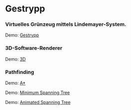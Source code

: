 # Gestrypp

### Virtuelles Grünzeug mittels Lindemayer-System.

Demo: [Gestrypp](https://sebastiankobs.github.io/Gestrypp/)

### 3D-Software-Renderer

Demo: [3D](https://sebastiankobs.github.io/Gestrypp/3d-renderer)

### Pathfinding

Demo: [A\*](https://sebastiankobs.github.io/Gestrypp/pathfinding/a-star/)

Demo: [Minimum Spanning Tree](https://sebastiankobs.github.io/Gestrypp/pathfinding/minimum-spanning-tree/)

Demo: [Animated Spanning Tree](https://sebastiankobs.github.io/Gestrypp/pathfinding/animated-minimum-spanning-tree/)
